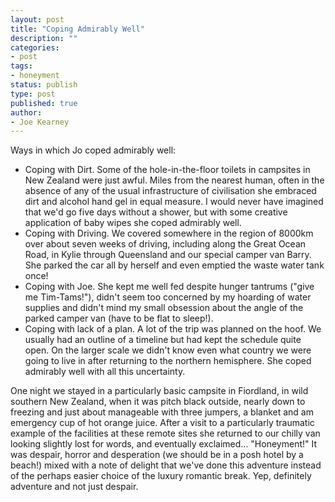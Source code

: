 ```yaml
---
layout: post
title: "Coping Admirably Well"
description: ""
categories:
- post
tags:
- honeyment
status: publish
type: post
published: true
author:
- Joe Kearney
---
```


Ways in which Jo coped admirably well:

* Coping with Dirt. Some of the hole-in-the-floor toilets in campsites in New Zealand were just awful. Miles from the nearest human, often in the absence of any of the usual infrastructure of civilisation she embraced dirt and alcohol hand gel in equal measure. I would never have imagined that we'd go five days without a shower, but with some creative application of baby wipes she coped admirably well.
* Coping with Driving. We covered somewhere in the region of 8000km over about seven weeks of driving, including along the Great Ocean Road, in Kylie through Queensland and our special camper van Barry. She parked the car all by herself and even emptied the waste water tank once!
* Coping with Joe. She kept me well fed despite hunger tantrums ("give me Tim-Tams!"), didn't seem too concerned by my hoarding of water supplies and didn't mind my small obsession about the angle of the parked camper van (have to be flat to sleep!).
* Coping with lack of a plan. A lot of the trip was planned on the hoof. We usually had an outline of a timeline but had kept the schedule quite open. On the larger scale we didn't know even what country we were going to live in after returning to the northern hemisphere. She coped admirably well with all this uncertainty.

One night we stayed in a particularly basic campsite in Fiordland, in wild southern New Zealand, when it was pitch black outside, nearly down to freezing and just about manageable with three jumpers, a blanket and am emergency cup of hot orange juice. After a visit to a particularly traumatic example of the facilities at these remote sites she returned to our chilly van looking slightly lost for words, and eventually exclaimed... "Honeyment!" It was despair, horror and desperation (we should be in a posh hotel by a beach!) mixed with a note of delight that we've done this adventure instead of the perhaps easier choice of the luxury romantic break. Yep, definitely adventure and not just despair.
